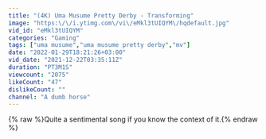 ```yaml
---
title: "(4K) Uma Musume Pretty Derby - Transforming"
image: "https:\/\/i.ytimg.com\/vi\/eMkl3tUIQYM\/hqdefault.jpg"
vid_id: "eMkl3tUIQYM"
categories: "Gaming"
tags: ["uma musume","uma musume pretty derby","mv"]
date: "2022-01-29T18:21:26+03:00"
vid_date: "2021-12-22T03:35:11Z"
duration: "PT3M1S"
viewcount: "2075"
likeCount: "47"
dislikeCount: ""
channel: "A dumb horse"
---
```

{% raw %}Quite a sentimental song if you know the context of it.{% endraw %}
